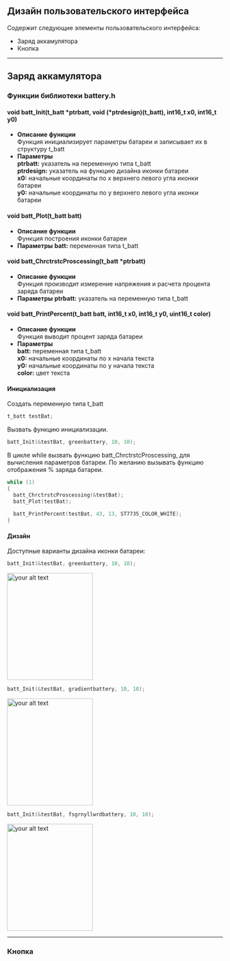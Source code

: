 ## Дизайн пользовательского интерфейса
Содержит следующие элементы пользовательского интерфейса: 
* Заряд аккамулятора
* Кнопка

---
## Заряд аккамулятора
### Функции библиотеки battery.h
#### void batt_Init(t_batt *ptrbatt, void (*ptrdesign)(t_batt), int16_t x0, int16_t y0)  
- **Описание функции**  
Функция инициализирует параметры батареи и записывает их в структуру t_batt  
- **Параметры**  
**ptrbatt:** указатель на переменную типа t_batt  
**ptrdesign:** указатель на функцию дизайна иконки батареи  
**x0:** начальные координаты по x верхнего левого угла иконки батареи  
**y0:** начальные координаты по y верхнего левого угла иконки батареи  

#### void batt_Plot(t_batt batt)  
- **Описание функции**  
Функция построения иконки батареи 
- **Параметры**
**batt:** переменная типа t_batt    

#### void batt_ChrctrstcProscessing(t_batt *ptrbatt)
- **Описание функции**    
Функция производит измерение напряжения и расчета процента заряда батареи   
- **Параметры**
**ptrbatt:** указатель на переменную типа t_batt  

#### void batt_PrintPercent(t_batt batt, int16_t x0, int16_t y0, uint16_t color) 
- **Описание функции**  
Функция выводит процент заряда батареи  
- **Параметры**  
**batt:** переменная типа t_batt  
**x0:** начальные координаты по x начала текста  
**y0:** начальные координаты по y начала текста  
**color:** цвет текста

#### Инициализация
Создать переменную типа t_batt
```C
t_batt testBat;
```
Вызвать функцию инициализации.
```C
batt_Init(&testBat, greenbattery, 10, 10);
```
В цикле while вызвать функцию batt_ChrctrstcProscessing, для вычисления параметров батареи. По желанию вызывать функцию отображения % заряда батареи.
```C
while (1)
{	
  batt_ChrctrstcProscessing(&testBat);
  batt_Plot(testBat);
  
  batt_PrintPercent(testBat, 43, 13, ST7735_COLOR_WHITE);
}
```
#### Дизайн
Доступные варианты дизайна иконки батареи:
```C
batt_Init(&testBat, greenbattery, 10, 10);
```
<img width="200" height="250" alt="your alt text" src="https://user-images.githubusercontent.com/91386093/236017319-c35c4c3d-150c-45e7-9a33-7b4d1809597e.gif"/>

```C
batt_Init(&testBat, gradientbattery, 10, 10);
```
<img width="200" height="250" alt="your alt text" src="https://user-images.githubusercontent.com/91386093/236018731-06a2a19e-5d6d-453b-8487-0a07cb46b002.gif"/>

```C
batt_Init(&testBat, fsgrnyllwrdbattery, 10, 10);
```
<img width="200" height="250" alt="your alt text" src="https://user-images.githubusercontent.com/91386093/236018743-ecf8d1c4-8468-4cab-804b-0bc228ac2bb2.gif"/>

---
### Кнопка

